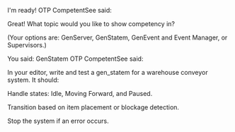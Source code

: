 I'm ready!
OTP CompetentSee said:

Great! What topic would you like to show competency in?

(Your options are: GenServer, GenStatem, GenEvent and Event Manager, or Supervisors.)

You said:
GenStatem
OTP CompetentSee said:

In your editor, write and test a gen_statem for a warehouse conveyor system. It should:

Handle states: Idle, Moving Forward, and Paused.

Transition based on item placement or blockage detection.

Stop the system if an error occurs.